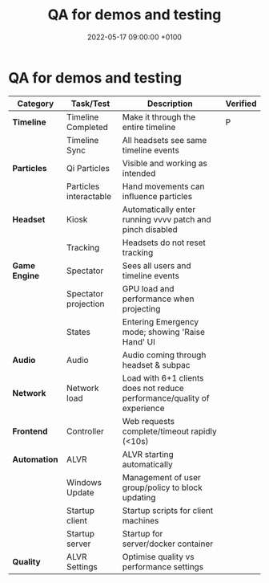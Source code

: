 ﻿---
layout: post 
title:  "QA for demos and testing"
date:   2022-05-17 09:00:00 +0100 
categories: evolver
---

# QA for demos and testing

|Category|Task/Test|Description|Verified| 
| --- | --- | --- | ---|
|**Timeline**|Timeline Completed| Make it through the entire timeline|P|
| |Timeline Sync|All headsets see same timeline events||
|**Particles**|Qi Particles|Visible and working as intended||
| |Particles interactable|Hand movements can influence particles||
|**Headset**|Kiosk|Automatically enter running vvvv patch and pinch disabled||
| |Tracking|Headsets do not reset tracking||
|**Game Engine**|Spectator|Sees all users and timeline events||
| |Spectator projection|GPU load and performance when projecting||
| |States|Entering Emergency mode; showing 'Raise Hand' UI||
|**Audio**|Audio|Audio coming through headset & subpac||
|**Network**|Network load|Load with 6+1 clients does not reduce performance/quality of experience||
|**Frontend**|Controller|Web requests complete/timeout rapidly (<10s)||
|**Automation**|ALVR|ALVR starting automatically||
| |Windows Update|Management of user group/policy to block updating||
| |Startup client|Startup scripts for client machines||
| |Startup server|Startup for server/docker container||
|**Quality**|ALVR Settings|Optimise quality vs performance settings|| 





